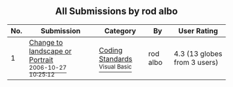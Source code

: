 ﻿<div align="center">

## All Submissions by rod albo

</div>

No.  | Submission | Category | By   | User Rating
---- | ---------- | -------- | ---- | -----------
1 | [Change to landscape or Portrait<br /><sup>2006-10-27 10:25:12</sup>](https://github.com/Planet-Source-Code/rod-albo-change-to-landscape-or-portrait__1-66894) | [Coding Standards<br /><sup>Visual Basic</sup>](../ByCategory/coding-standards__1-43.md) | rod albo | 4.3 (13 globes from 3 users)
